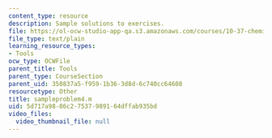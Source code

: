 ```yaml
---
content_type: resource
description: Sample solutions to exercises.
file: https://ol-ocw-studio-app-qa.s3.amazonaws.com/courses/10-37-chemical-and-biological-reaction-engineering-spring-2007/5d717a9886c27537989164dffab935bd_sampleproblem4.m
file_type: text/plain
learning_resource_types:
- Tools
ocw_type: OCWFile
parent_title: Tools
parent_type: CourseSection
parent_uid: 350837a5-f959-1b36-3d8d-6c740cc64608
resourcetype: Other
title: sampleproblem4.m
uid: 5d717a98-86c2-7537-9891-64dffab935bd
video_files:
  video_thumbnail_file: null
---
```

